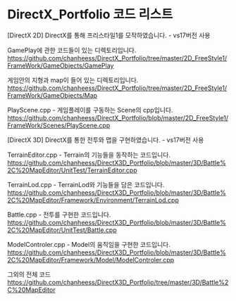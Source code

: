 # DirectX_Portfolio 코드 리스트

[DirectX 2D]
DirectX를 통해 프리스타일1를 모작하였습니다. - vs17버전 사용

GamePlay에 관한 코드들이 있는 디렉토리입니다.
https://github.com/chanheess/DirectX_Portfolio/tree/master/2D_FreeStyle1/FrameWork/GameObjects/GamePlay


게임안의 지형과 map이 들어 있는 디렉토리입니다.
https://github.com/chanheess/DirectX_Portfolio/tree/master/2D_FreeStyle1/FrameWork/GameObjects/Map


PlayScene.cpp - 게임플레이를 구동하는 Scene의 cpp입니다.
https://github.com/chanheess/DirectX_Portfolio/blob/master/2D_FreeStyle1/FrameWork/Scenes/PlayScene.cpp




[DirectX 3D]
DirectX를 통한 전투와 맵을 구현하였습니다. - vs17버전 사용

TerrainEditor.cpp  -  Terrain의 기능들을 동작하는 코드입니다.
https://github.com/chanheess/DirectX3D_Portfolio/blob/master/3D/Battle%2C%20MapEditor/UnitTest/TerrainEditor.cpp


TerrainLod.cpp  -  TerrainLod와 기능들을 담은 코드입니다.
https://github.com/chanheess/DirectX3D_Portfolio/blob/master/3D/Battle%2C%20MapEditor/Framework/Environment/TerrainLod.cpp



Battle.cpp  -  전투를 구현한 코드입니다.
https://github.com/chanheess/DirectX3D_Portfolio/blob/master/3D/Battle%2C%20MapEditor/UnitTest/Battle.cpp


ModelControler.cpp  -  Model의 움직임을 구현한 코드입니다.
https://github.com/chanheess/DirectX3D_Portfolio/blob/master/3D/Battle%2C%20MapEditor/Framework/Model/ModelControler.cpp


그외의 전체 코드
https://github.com/chanheess/DirectX3D_Portfolio/tree/master/3D/Battle%2C%20MapEditor

